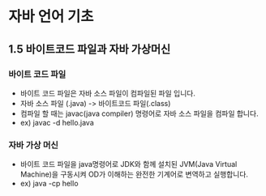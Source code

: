 # 자바 언어 기초
## 1.5 바이트코드 파일과 자바 가상머신

### 바이트 코드 파일
- 바이트 코드 파일은 자바 소스 파일이 컴파일된 파일 입니다.
- 자바 소스 파일 (.java) -> 바이트코드 파일(.class)
- 컴파일 할 때는 javac(java compiler) 명령어로 자바 소스 파일을 컴파일 합니다.
- ex) javac -d hello.java

### 자바 가상 머신
- 바이트 코드 파일을 java명령어로 JDK와 함께 설치된 JVM(Java Virtual Machine)을 구동시켜 OD가 이해하는 완전한 기계어로 변역하고 실행합니다.
- ex) java -cp hello

